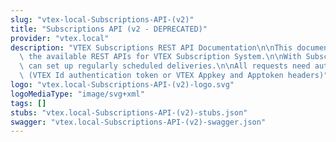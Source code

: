 ```yaml
---
slug: "vtex-local-Subscriptions-API-(v2)"
title: "Subscriptions API (v2 - DEPRECATED)"
provider: "vtex.local"
description: "VTEX Subscriptions REST API Documentation\n\nThis documentation describes\
  \ the available REST APIs for VTEX Subscription System.\n\nWith Subscriptions you\
  \ can set up regularly scheduled deliveries.\n\nAll requests need authorization\
  \ (VTEX Id authentication token or VTEX Appkey and Apptoken headers)"
logo: "vtex.local-Subscriptions-API-(v2)-logo.svg"
logoMediaType: "image/svg+xml"
tags: []
stubs: "vtex.local-Subscriptions-API-(v2)-stubs.json"
swagger: "vtex.local-Subscriptions-API-(v2)-swagger.json"
---
```

